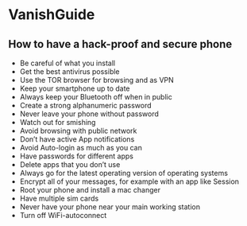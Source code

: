 # VanishGuide
## How to have a hack-proof and secure phone

* Be careful of what you install
* Get the best antivirus possible
* Use the TOR browser for browsing and as VPN
* Keep your smartphone up to date
* Always keep your Bluetooth off when in public
* Create a strong alphanumeric password
* Never leave your phone without password
* Watch out for smishing
* Avoid browsing with public network
* Don’t have active App notifications
* Avoid Auto-login as much as you can
* Have passwords for different apps
* Delete apps that you don’t use
* Always go for the latest operating version of operating systems
* Encrypt all of your messages, for example with an app like Session
* Root your phone and install a mac changer
* Have multiple sim cards
* Never have your phone near your main working station
* Turn off WiFi-autoconnect
